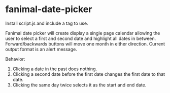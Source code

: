 # fanimal-date-picker

Install script.js and include a <script src="./script.js"></script> tag to use.

Fanimal date picker will create display a single page calendar allowing the user to select a first and second date and highlight all dates in between. Forward/backwards buttons will move one month in either direction. Current output format is an alert message.

Behavior:
1. Clicking a date in the past does nothing.
2. Clicking a second date before the first date changes the first date to that date.
3. Clicking the same day twice selects it as the start and end date.
